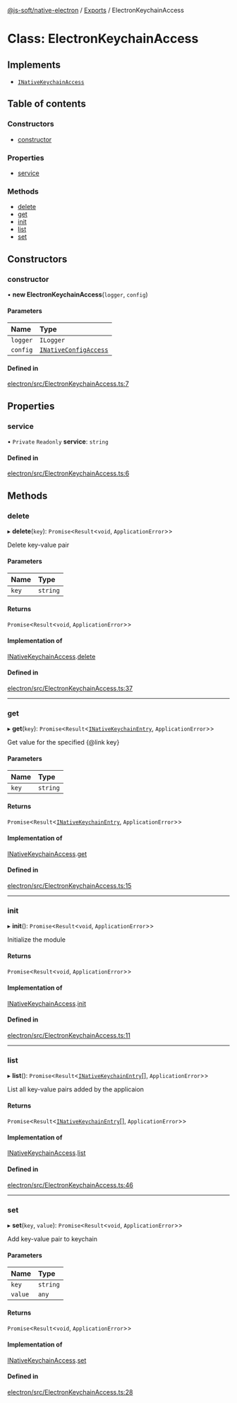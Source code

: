 [@js-soft/native-electron](../README.md) / [Exports](../modules.md) / ElectronKeychainAccess

# Class: ElectronKeychainAccess

## Implements

- [`INativeKeychainAccess`](../interfaces/INativeKeychainAccess.md)

## Table of contents

### Constructors

- [constructor](ElectronKeychainAccess.md#constructor)

### Properties

- [service](ElectronKeychainAccess.md#service)

### Methods

- [delete](ElectronKeychainAccess.md#delete)
- [get](ElectronKeychainAccess.md#get)
- [init](ElectronKeychainAccess.md#init)
- [list](ElectronKeychainAccess.md#list)
- [set](ElectronKeychainAccess.md#set)

## Constructors

### constructor

• **new ElectronKeychainAccess**(`logger`, `config`)

#### Parameters

| Name | Type |
| :------ | :------ |
| `logger` | `ILogger` |
| `config` | [`INativeConfigAccess`](../interfaces/INativeConfigAccess.md) |

#### Defined in

[electron/src/ElectronKeychainAccess.ts:7](https://github.com/js-soft/ts-native-access/blob/a83212d/packages/electron/src/ElectronKeychainAccess.ts#L7)

## Properties

### service

• `Private` `Readonly` **service**: `string`

#### Defined in

[electron/src/ElectronKeychainAccess.ts:6](https://github.com/js-soft/ts-native-access/blob/a83212d/packages/electron/src/ElectronKeychainAccess.ts#L6)

## Methods

### delete

▸ **delete**(`key`): `Promise`<`Result`<`void`, `ApplicationError`\>\>

Delete key-value pair

#### Parameters

| Name | Type |
| :------ | :------ |
| `key` | `string` |

#### Returns

`Promise`<`Result`<`void`, `ApplicationError`\>\>

#### Implementation of

[INativeKeychainAccess](../interfaces/INativeKeychainAccess.md).[delete](../interfaces/INativeKeychainAccess.md#delete)

#### Defined in

[electron/src/ElectronKeychainAccess.ts:37](https://github.com/js-soft/ts-native-access/blob/a83212d/packages/electron/src/ElectronKeychainAccess.ts#L37)

___

### get

▸ **get**(`key`): `Promise`<`Result`<[`INativeKeychainEntry`](../interfaces/INativeKeychainEntry.md), `ApplicationError`\>\>

Get value for the specified {@link key}

#### Parameters

| Name | Type |
| :------ | :------ |
| `key` | `string` |

#### Returns

`Promise`<`Result`<[`INativeKeychainEntry`](../interfaces/INativeKeychainEntry.md), `ApplicationError`\>\>

#### Implementation of

[INativeKeychainAccess](../interfaces/INativeKeychainAccess.md).[get](../interfaces/INativeKeychainAccess.md#get)

#### Defined in

[electron/src/ElectronKeychainAccess.ts:15](https://github.com/js-soft/ts-native-access/blob/a83212d/packages/electron/src/ElectronKeychainAccess.ts#L15)

___

### init

▸ **init**(): `Promise`<`Result`<`void`, `ApplicationError`\>\>

Initialize the module

#### Returns

`Promise`<`Result`<`void`, `ApplicationError`\>\>

#### Implementation of

[INativeKeychainAccess](../interfaces/INativeKeychainAccess.md).[init](../interfaces/INativeKeychainAccess.md#init)

#### Defined in

[electron/src/ElectronKeychainAccess.ts:11](https://github.com/js-soft/ts-native-access/blob/a83212d/packages/electron/src/ElectronKeychainAccess.ts#L11)

___

### list

▸ **list**(): `Promise`<`Result`<[`INativeKeychainEntry`](../interfaces/INativeKeychainEntry.md)[], `ApplicationError`\>\>

List all key-value pairs added by the applicaion

#### Returns

`Promise`<`Result`<[`INativeKeychainEntry`](../interfaces/INativeKeychainEntry.md)[], `ApplicationError`\>\>

#### Implementation of

[INativeKeychainAccess](../interfaces/INativeKeychainAccess.md).[list](../interfaces/INativeKeychainAccess.md#list)

#### Defined in

[electron/src/ElectronKeychainAccess.ts:46](https://github.com/js-soft/ts-native-access/blob/a83212d/packages/electron/src/ElectronKeychainAccess.ts#L46)

___

### set

▸ **set**(`key`, `value`): `Promise`<`Result`<`void`, `ApplicationError`\>\>

Add key-value pair to keychain

#### Parameters

| Name | Type |
| :------ | :------ |
| `key` | `string` |
| `value` | `any` |

#### Returns

`Promise`<`Result`<`void`, `ApplicationError`\>\>

#### Implementation of

[INativeKeychainAccess](../interfaces/INativeKeychainAccess.md).[set](../interfaces/INativeKeychainAccess.md#set)

#### Defined in

[electron/src/ElectronKeychainAccess.ts:28](https://github.com/js-soft/ts-native-access/blob/a83212d/packages/electron/src/ElectronKeychainAccess.ts#L28)
